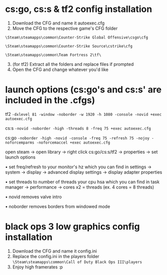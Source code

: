 # cs:go, cs:s & tf2 config installation 
1. Download the CFG and name it autoexec.cfg
2. Move the CFG to the respective game's CFG folder

``\Steam\steamapps\common\Counter-Strike Global Offensive\csgo\cfg``

``\Steam\steamapps\common\Counter-Strike Source\cstrike\cfg``

``\Steam\steamapps\common\Team Fortress 2\tf\``

3. (for tf2) Extract all the folders and replace files if prompted
4. Open the CFG and change whatever you'd like

# launch options (cs:go's and cs:s' are included in the .cfgs)

tf2 ``-dxlevel 81 -window -noborder -w 1920 -h 1080 -console -novid +exec autoexec.cfg``

cs:s ``-novid -noborder -high -threads 8 -freq 75 +exec autoexec.cfg``

cs:go ``-noborder -high -novid -console -freq 75 -refresh 75 -nojoy -noforcemparms -noforcemaccel +exec autoexec.cfg``

open steam -> open library -> right click cs:go/cs:s/tf2 -> properties -> set launch options

• set freq/refresh to your monitor's hz which you can find in settings -> system -> display -> advanced display settings -> display adapter properties

• set threads to number of threads your cpu hsa which you can find in task manager -> performance -> cores x2 = threads (ex. 4 cores = 8 threads)

• novid removes valve intro

• noborder removes borders from windowed mode

# black ops 3 low graphics config installation
1. Download the CFG and name it config.ini
2. Replace the config.ini in the players folder
``\Steam\steamapps\common\Call of Duty Black Ops III\players``
3. Enjoy high framerates :p
